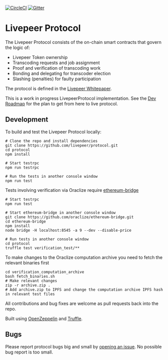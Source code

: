 [![CircleCI](https://img.shields.io/circleci/project/github/RedSparr0w/node-csgo-parser.svg)](https://circleci.com/gh/livepeer/protocol/tree/master)
[![Gitter](https://img.shields.io/gitter/room/nwjs/nw.js.svg)](https://gitter.im/livepeer/Lobby)

# Livepeer Protocol

The Livepeer Protocol consists of the on-chain smart contracts that govern the logic of:

* Livepeer Token ownership
* Transcoding requests and job assignment
* Proof and verification of transcoding work
* Bonding and delegating for transcoder election
* Slashing (penalties) for faulty participation

The protocol is defined in the [Livepeer Whitepaper](http://github.com/livepeer/wiki/blob/master/WHITEPAPER.md).

This is a work in progress LivepeerProtocol implementation. See the [Dev Roadmap](https://github.com/livepeer/protocol/blob/master/DEVROADMAP.md) for the plan to get from here to live protocol.

## Development

To build and test the Livepeer Protocol locally:

```
# Clone the repo and install dependencies
git clone https://github.com/livepeer/protocol.git
cd protocol
npm install

# Start testrpc
npm run testrpc

# Run the tests in another console window
npm run test
```

Tests involving verification via Oraclize require [ethereum-bridge](https://github.com/oraclize/ethereum-bridge)

```
# Start testrpc
npm run test

# Start ethereum-bridge in another console window
git clone https://github.com/oraclize/ethereum-bridge.git
cd ethereum-bridge
npm install
node bridge -H localhost:8545 -a 9 --dev --disable-price

# Run tests in another console window
cd protocol
truffle test verification_test/**
```

To make changes to the Oraclize computation archive you need to fetch the relevant binaries first

```
cd verification_computation_archive
bash fetch_binaries.sh
# Make relevant changes
zip -r archive.zip .
# Add archive.zip to IPFS and change the computation archive IPFS hash in relevant test files
```

All contributions and bug fixes are welcome as pull requests back into the repo.

Built using [OpenZeppelin](https://github.com/OpenZeppelin/zeppelin-solidity) and [Truffle](http://truffle.readthedocs.io).

## Bugs

Please report protocol bugs big and small by [opening an issue](https://github.com/livepeer/protocol/issues/new). No possible bug report is too small.
